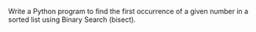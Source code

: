 Write a Python program to find the first occurrence of a given number in a sorted list using Binary Search (bisect).